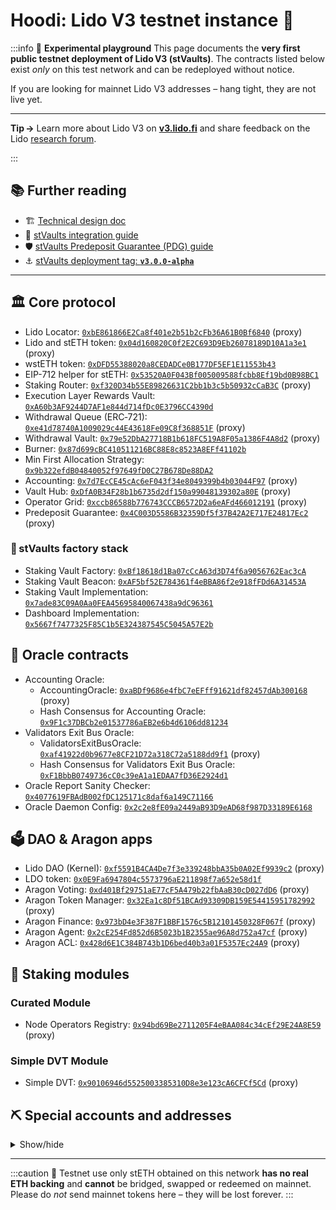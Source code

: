 # Hoodi: Lido V3 testnet instance :eyes:

:::info 🔬 **Experimental playground**
This page documents the **very first public testnet deployment of Lido V3 (stVaults)**. The contracts listed below exist *only* on this test network and can be redeployed without notice.

If you are looking for mainnet Lido V3 addresses – hang tight, they are not live yet.

---

**Tip →** Learn more about Lido V3 on **[v3.lido.fi](https://v3.lido.fi)** and share feedback on the Lido [research forum](https://research.lido.fi/t/lido-v3-ethereum-staking-infrastructure-for-a-diverse-product-line/9511).

:::

## 📚 Further reading

- 🏗️ [Technical design doc](https://hackmd.io/@lido/stVaults-design)
- 🔌 [stVaults integration guide](/guides/stvaults)
- 🛡️ [stVaults Predeposit Guarantee (PDG) guide](/guides/stvaults/pdg)
- ⚓ [stVaults deployment tag: **`v3.0.0-alpha`**](https://github.com/lidofinance/core/releases/tag/v3.0.0-alpha)

---

## 🏛️ Core protocol

- Lido Locator: [`0xbE861866E2Ca8f401e2b51b2cFb36A61B0Bf6840`](https://hoodi.etherscan.io/address/0xbE861866E2Ca8f401e2b51b2cFb36A61B0Bf6840) (proxy)
- Lido and stETH token: [`0x04d160820C0f2E2C693D9Eb26078189D10A1a3e1`](https://hoodi.etherscan.io/address/0x04d160820C0f2E2C693D9Eb26078189D10A1a3e1) (proxy)
- wstETH token: [`0xDFD55388020a8CEDADCe0B177DF5EF1E11553b43`](https://hoodi.etherscan.io/address/0xDFD55388020a8CEDADCe0B177DF5EF1E11553b43)
- EIP-712 helper for stETH: [`0x53520A0F043Bf005009588fcbb8Ef19bd0B98BC1`](https://hoodi.etherscan.io/address/0x53520A0F043Bf005009588fcbb8Ef19bd0B98BC1)
- Staking Router: [`0xf320D34b55E89826631C2bb1b3c5b50932cCaB3C`](https://hoodi.etherscan.io/address/0xf320D34b55E89826631C2bb1b3c5b50932cCaB3C) (proxy)
- Execution Layer Rewards Vault: [`0xA60b3AF9244D7AF1e844d714fDc0E3796CC4390d`](https://hoodi.etherscan.io/address/0xA60b3AF9244D7AF1e844d714fDc0E3796CC4390d)
- Withdrawal Queue (ERC‑721): [`0xe41d78740A1009029c44E43618Fe09C8f368851F`](https://hoodi.etherscan.io/address/0xe41d78740A1009029c44E43618Fe09C8f368851F) (proxy)
- Withdrawal Vault: [`0x79e52DbA27718B1b618FC519A8F05a1386F4A8d2`](https://hoodi.etherscan.io/address/0x79e52DbA27718B1b618FC519A8F05a1386F4A8d2) (proxy)
- Burner: [`0x87d699cBC410511216BC88E8c8523A8EFf41102b`](https://hoodi.etherscan.io/address/0x87d699cBC410511216BC88E8c8523A8EFf41102b)
- Min First Allocation Strategy: [`0x9b322efdB04840052f97649fD0C27B678De88DA2`](https://hoodi.etherscan.io/address/0x9b322efdB04840052f97649fD0C27B678De88DA2)
- Accounting: [`0x7d7EcCE45cAc6eF043f34e8049399b4b03044F97`](https://hoodi.etherscan.io/address/0x7d7EcCE45cAc6eF043f34e8049399b4b03044F97) (proxy)
- Vault Hub: [`0xDfA0B34F28b1b6735d2df150a99048139302a80E`](https://hoodi.etherscan.io/address/0xDfA0B34F28b1b6735d2df150a99048139302a80E) (proxy)
- Operator Grid: [`0xccb86588b776743CCCB6572D2a6eAFd466012191`](https://hoodi.etherscan.io/address/0xccb86588b776743CCCB6572D2a6eAFd466012191) (proxy)
- Predeposit Guarantee: [`0x4C003D5586B32359Df5f37B42A2E717E24817Ec2`](https://hoodi.etherscan.io/address/0x4C003D5586B32359Df5f37B42A2E717E24817Ec2) (proxy)

### 🔨 stVaults factory stack

- Staking Vault Factory: [`0xBf18618d1Ba07cCcA63d3D74f6a9056762Eac3cA`](https://hoodi.etherscan.io/address/0xBf18618d1Ba07cCcA63d3D74f6a9056762Eac3cA)
- Staking Vault Beacon: [`0xAF5bf52E784361f4eBBA86f2e918fFDd6A31453A`](https://hoodi.etherscan.io/address/0xAF5bf52E784361f4eBBA86f2e918fFDd6A31453A)
- Staking Vault Implementation: [`0x7ade83C09A0Aa0FEA45695840067438a9dC96361`](https://hoodi.etherscan.io/address/0x7ade83C09A0Aa0FEA45695840067438a9dC96361)
- Dashboard Implementation: [`0x5667f7477325F85C1b5E324387545C5045A57E2b`](https://hoodi.etherscan.io/address/0x5667f7477325F85C1b5E324387545C5045A57E2b)

## 🔮 Oracle contracts

- Accounting Oracle:
  - AccountingOracle: [`0xaBDf9686e4fbC7eEFff91621df82457dAb300168`](https://hoodi.etherscan.io/address/0xaBDf9686e4fbC7eEFff91621df82457dAb300168) (proxy)
  - Hash Consensus for Accounting Oracle: [`0x9F1c37DBCb2e01537786aEB2e6b4d6106dd81234`](https://hoodi.etherscan.io/address/0x9F1c37DBCb2e01537786aEB2e6b4d6106dd81234)
- Validators Exit Bus Oracle:
  - ValidatorsExitBusOracle: [`0xaf41922d0b9677e8CF21D72a318C72a5188dd9f1`](https://hoodi.etherscan.io/address/0xaf41922d0b9677e8CF21D72a318C72a5188dd9f1) (proxy)
  - Hash Consensus for Validators Exit Bus Oracle: [`0xF1BbbB0749736cC0c39eA1a1EDAA7fD36E2924d1`](https://hoodi.etherscan.io/address/0xF1BbbB0749736cC0c39eA1a1EDAA7fD36E2924d1)
- Oracle Report Sanity Checker: [`0x4077619FBAdB002fDC125171c8daf6a149C71166`](https://hoodi.etherscan.io/address/0x4077619FBAdB002fDC125171c8daf6a149C71166)
- Oracle Daemon Config: [`0x2c2e8fE09a2449aB93D9eAD68f987D33189E6168`](https://hoodi.etherscan.io/address/0x2c2e8fE09a2449aB93D9eAD68f987D33189E6168)

## 🗳️ DAO & Aragon apps

- Lido DAO (Kernel): [`0xf5591B4CA4De7f3e339248bbA35b0A02Ef9939c2`](https://hoodi.etherscan.io/address/0xf5591B4CA4De7f3e339248bbA35b0A02Ef9939c2) (proxy)
- LDO token: [`0x0E9Fa6947804c5573796aE211898f7a652e58d1f`](https://hoodi.etherscan.io/address/0x0E9Fa6947804c5573796aE211898f7a652e58d1f)
- Aragon Voting: [`0xd401Bf29751aE77cF5A479b22fbAaB30cD027dD6`](https://hoodi.etherscan.io/address/0xd401Bf29751aE77cF5A479b22fbAaB30cD027dD6) (proxy)
- Aragon Token Manager: [`0x32Ea1c8Df51BCAd93309DB159E54415951782992`](https://hoodi.etherscan.io/address/0x32Ea1c8Df51BCAd93309DB159E54415951782992) (proxy)
- Aragon Finance: [`0x973bD4e3F387F1BBF1576c5B12101450328F067f`](https://hoodi.etherscan.io/address/0x973bD4e3F387F1BBF1576c5B12101450328F067f) (proxy)
- Aragon Agent: [`0x2cE254Fd852d6B5023b1B2355ae96A8d752a47cf`](https://hoodi.etherscan.io/address/0x2cE254Fd852d6B5023b1B2355ae96A8d752a47cf) (proxy)
- Aragon ACL: [`0x428d6E1C384B743b1D6bed40b3a01F5357Ec24A9`](https://hoodi.etherscan.io/address/0x428d6E1C384B743b1D6bed40b3a01F5357Ec24A9) (proxy)

## 🧩 Staking modules

### Curated Module

- Node Operators Registry: [`0x94bd69Be2711205F4eBAA084c34cEf29E24A8E59`](https://hoodi.etherscan.io/address/0x94bd69Be2711205F4eBAA084c34cEf29E24A8E59) (proxy)

### Simple DVT Module

- Simple DVT: [`0x90106946d5525003385310D8e3e123cA6CFCf5Cd`](https://hoodi.etherscan.io/address/0x90106946d5525003385310D8e3e123cA6CFCf5Cd) (proxy)

## ⛏️ Special accounts and addresses

<details>
<summary>Show/hide</summary>

| Contract | Address |
|---|---|
| Deposit Security Module (EOA stub) | [`0xfF772cd178D04F0B4b1EFB730c5F2B9683B31611`](https://hoodi.etherscan.io/address/0xfF772cd178D04F0B4b1EFB730c5F2B9683B31611) |
| Deployer (EOA) | [`0x26EDb7f0f223A25EE390aCCccb577F3a31edDfC5`](https://hoodi.etherscan.io/address/0x26EDb7f0f223A25EE390aCCccb577F3a31edDfC5) |

</details>

---

:::caution
🧪 Testnet use only
stETH obtained on this network **has no real ETH backing** and **cannot** be bridged, swapped or redeemed on mainnet. Please do *not* send mainnet tokens here – they will be lost forever.
:::
